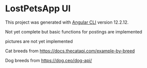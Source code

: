 # LostPetsApp UI

This project was generated with [Angular CLI](https://github.com/angular/angular-cli) version 12.2.12.

Not yet complete but basic functions for postings are implemented 

pictures are not yet implemented

Cat breeds from https://docs.thecatapi.com/example-by-breed

Dog breeds from https://dog.ceo/dog-api/